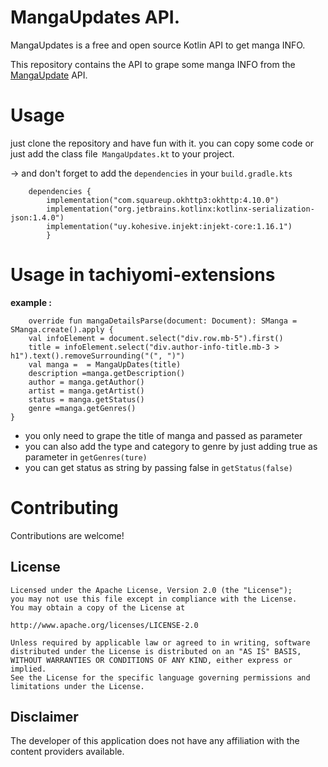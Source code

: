 
# MangaUpdates  API.
MangaUpdates is a free and open source Kotlin API to get manga INFO.

This repository contains the API to grape some manga INFO from the [MangaUpdate](https://api.mangaupdates.com/) API.

# Usage

just clone the repository and have fun with it. you can copy some code or just add the class file` MangaUpdates.kt` to your project.

-> and don't forget to add the `dependencies` in your `build.gradle.kts`


        dependencies {
            implementation("com.squareup.okhttp3:okhttp:4.10.0")
            implementation("org.jetbrains.kotlinx:kotlinx-serialization-json:1.4.0")
            implementation("uy.kohesive.injekt:injekt-core:1.16.1")
            }

# Usage in tachiyomi-extensions 
**example :**

        override fun mangaDetailsParse(document: Document): SManga = SManga.create().apply {
        val infoElement = document.select("div.row.mb-5").first()
        title = infoElement.select("div.author-info-title.mb-3 > h1").text().removeSurrounding("(", ")")
        val manga =  = MangaUpDates(title)
        description =manga.getDescription()
        author = manga.getAuthor()
        artist = manga.getArtist()
        status = manga.getStatus()
        genre =manga.getGenres()
    }

- you only need to grape the title of manga and passed as parameter 
- you can also add the type and category to genre by just adding true as parameter in `getGenres(ture)`
- you can get status as string by passing false in `getStatus(false)`

# Contributing

Contributions are welcome!


## License

    Licensed under the Apache License, Version 2.0 (the "License");
    you may not use this file except in compliance with the License.
    You may obtain a copy of the License at

    http://www.apache.org/licenses/LICENSE-2.0

    Unless required by applicable law or agreed to in writing, software
    distributed under the License is distributed on an "AS IS" BASIS,
    WITHOUT WARRANTIES OR CONDITIONS OF ANY KIND, either express or implied.
    See the License for the specific language governing permissions and
    limitations under the License.

## Disclaimer

The developer of this application does not have any affiliation with the content providers available.
